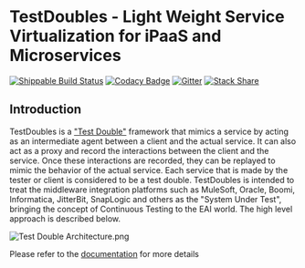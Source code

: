 # TestDoubles - Light Weight Service Virtualization for iPaaS and Microservices #

[![Shippable Build Status](https://api.shippable.com/projects/564627481895ca447423774e/badge/master)](https://app.shippable.com/projects/564627481895ca447423774e)
[![Codacy Badge](https://api.codacy.com/project/badge/grade/b8005f8b29e446878229288e12710bc7)](https://www.codacy.com)
[![Gitter](https://badges.gitter.im/Join%20Chat.svg)](https://gitter.im/DevTestSolutions/TestDoubles?utm_source=badge&utm_medium=badge&utm_campaign=pr-badge)
[![Stack Share](http://img.shields.io/badge/tech-stack-0690fa.svg?style=flat)](http://stackshare.io/ianakelly/testdoubles)

## Introduction ##

TestDoubles is a ["Test Double"](https://en.wikipedia.org/wiki/Test_double) framework that mimics a service by acting as an intermediate agent between a client and the actual service. It can also act as a proxy and record the interactions between the client and the service. Once these interactions are recorded, they can be replayed to mimic the behavior of the actual service. Each service that is made by the tester or client is considered to be a test double. TestDoubles is intended to treat the middleware integration platforms such as MuleSoft, Oracle, Boomi, Informatica, JitterBit, SnapLogic and others as the "System Under Test", bringing the concept of Continuous Testing to the EAI world. The high level approach is described below.

![Test Double Architecture.png](documentation/images/0-testdoubles.png)

Please refer to the [documentation](documentation/index.md) for more details
